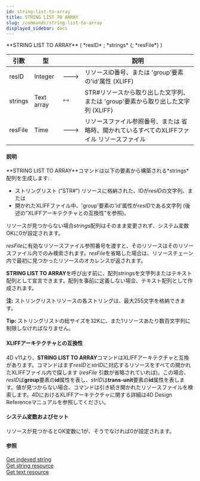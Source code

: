 ```yaml
---
id: string-list-to-array
title: STRING LIST TO ARRAY
slug: /commands/string-list-to-array
displayed_sidebar: docs
---
```


<!--REF #_command_.STRING LIST TO ARRAY.Syntax-->**STRING LIST TO ARRAY** ( *resID* ; *strings* {; *resFile*} )<!-- END REF-->
<!--REF #_command_.STRING LIST TO ARRAY.Params-->
| 引数 | 型 |  | 説明 |
| --- | --- | --- | --- |
| resID | Integer | &#x1F852; | リソースID番号、または 'group'要素の'id'属性 (XLIFF) |
| strings | Text array | &#x1F858; | STR#リソースから取り出した文字列、または 'group'要素から取り出した文字列 (XLIFF) |
| resFile | Time | &#x1F852; | リソースファイル参照番号、または 省略時、開かれているすべてのXLIFFファイル リソースファイル |

<!-- END REF-->

#### 説明 

<!--REF #_command_.STRING LIST TO ARRAY.Summary-->**STRING LIST TO ARRAY**コマンドは以下の要素から構築される*strings*配列を生成します:

* ストリングリスト (“STR#”) リソースに格納された、IDが*resID*の文字列、または
* 開かれたXLIFFファイル中、'group'要素の'id'属性が*resID*である文字列 (後述の"XLIFFアーキテクチャとの互換性"を参照)。<!-- END REF-->

リソースが見つからない場合*strings*配列はそのまま変更されず、システム変数OKに0が設定されます。

*resFile*に有効なリソースファイル参照番号を渡すと、そのリソースはそのリソースファイル内でのみ検索されます。*resFile*を省略した場合は、リソースチェーン内で最初に見つかったリソースのオカレンスが返されます。

**STRING LIST TO ARRAY**を呼び出す前に、配列*strings*を文字列またはテキスト配列として宣言できます。配列を事前に定義しない場合、テキスト配列として作成されます。

**注:** ストリングリストリソースの各ストリングは、最大255文字を格納できます。

**Tip:** ストリングリストの総サイズを32Kに、また1リソースあたり数百文字列に制限しなければなりません。

#### XLIFFアーキテクチャとの互換性 

4D v11より、**STRING LIST TO ARRAY**コマンドはXLIFFアーキテクチャと互換があります。コマンドはまず*resID*と*strID*に対応するリソースをすべての開かれたXLIFFファイル内で探します (*resFile* 引数が省略されていれば)。この場合、*resID*は**group**要素の**id**属性を表し、*strID*は**trans-unit**要素の**id**属性を表します。値が見つからない場合、コマンドは引き続き開かれたリソースファイルを検索します。4DにおけるXLIFFアーキテクチャに関する詳細は4D Design Referenceマニュアルを参照してください。

#### システム変数およびセット 

リソースが見つかるとOK変数に1が、そうでなければ0が設定されます。

#### 参照 

[Get indexed string](get-indexed-string.md)  
[Get string resource](get-string-resource.md)  
[Get text resource](get-text-resource.md)  